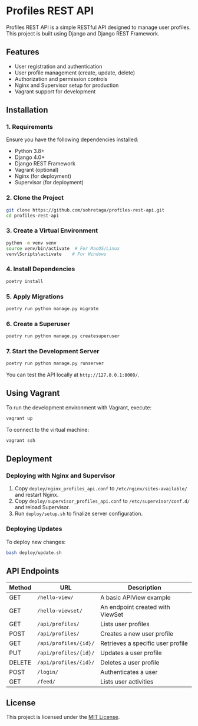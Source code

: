 # Profiles REST API

Profiles REST API is a simple RESTful API designed to manage user profiles. This project is built using Django and Django REST Framework.

## Features

- User registration and authentication
- User profile management (create, update, delete)
- Authorization and permission controls
- Nginx and Supervisor setup for production
- Vagrant support for development

## Installation

### 1. Requirements

Ensure you have the following dependencies installed:

- Python 3.8+
- Django 4.0+
- Django REST Framework
- Vagrant (optional)
- Nginx (for deployment)
- Supervisor (for deployment)

### 2. Clone the Project

```sh
git clone https://github.com/sohretaga/profiles-rest-api.git
cd profiles-rest-api
```

### 3. Create a Virtual Environment

```sh
python -m venv venv
source venv/bin/activate  # For MacOS/Linux
venv\Scripts\activate    # For Windows
```

### 4. Install Dependencies

```sh
poetry install
```

### 5. Apply Migrations

```sh
poetry run python manage.py migrate
```

### 6. Create a Superuser

```sh
poetry run python manage.py createsuperuser
```

### 7. Start the Development Server

```sh
poetry run python manage.py runserver
```

You can test the API locally at `http://127.0.0.1:8000/`.

## Using Vagrant

To run the development environment with Vagrant, execute:

```sh
vagrant up
```

To connect to the virtual machine:

```sh
vagrant ssh
```

## Deployment

### Deploying with Nginx and Supervisor

1. Copy `deploy/nginx_profiles_api.conf` to `/etc/nginx/sites-available/` and restart Nginx.
2. Copy `deploy/supervisor_profiles_api.conf` to `/etc/supervisor/conf.d/` and reload Supervisor.
3. Run `deploy/setup.sh` to finalize server configuration.

### Deploying Updates

To deploy new changes:

```sh
bash deploy/update.sh
```

## API Endpoints

| Method | URL | Description |
|--------|-----|-------------|
| GET | `/hello-view/` | A basic APIView example |
| GET | `/hello-viewset/` | An endpoint created with ViewSet |
| GET | `/api/profiles/` | Lists user profiles |
| POST | `/api/profiles/` | Creates a new user profile |
| GET | `/api/profiles/{id}/` | Retrieves a specific user profile |
| PUT | `/api/profiles/{id}/` | Updates a user profile |
| DELETE | `/api/profiles/{id}/` | Deletes a user profile |
| POST | `/login/` | Authenticates a user |
| GET | `/feed/` | Lists user activities |

## License

This project is licensed under the [MIT License](LICENSE).
